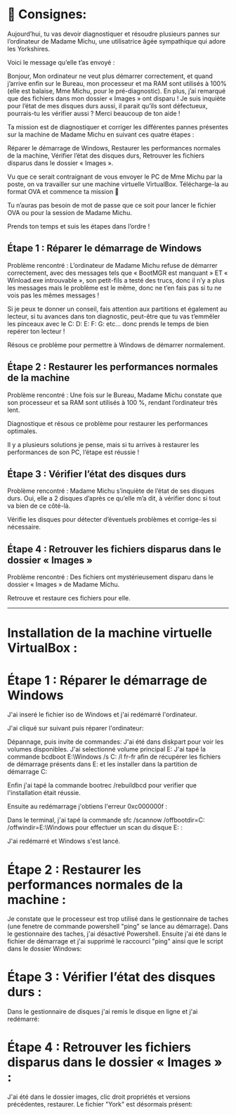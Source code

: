 # 📝 Consignes:

Aujourd’hui, tu vas devoir diagnostiquer et résoudre plusieurs pannes sur l’ordinateur de Madame Michu, une utilisatrice âgée sympathique qui adore les Yorkshires.

Voici le message qu’elle t’as envoyé :

Bonjour, Mon ordinateur ne veut plus démarrer correctement, et quand j’arrive enfin sur le Bureau, mon processeur et ma RAM sont utilisés à 100% (elle est balaise, Mme Michu, pour le pré-diagnostic). En plus, j’ai remarqué que des fichiers dans mon dossier « Images » ont disparu ! Je suis inquiète pour l’état de mes disques durs aussi, il parait qu’ils sont défectueux, pourrais-tu les vérifier aussi ? Merci beaucoup de ton aide !

Ta mission est de diagnostiquer et corriger les différentes pannes présentes sur la machine de Madame Michu en suivant ces quatre étapes :

Réparer le démarrage de Windows,
Restaurer les performances normales de la machine,
Vérifier l’état des disques durs,
Retrouver les fichiers disparus dans le dossier « Images ».

Vu que ce serait contraignant de vous envoyer le PC de Mme Michu par la poste, on va travailler sur une machine virtuelle VirtualBox. Télécharge-la au format OVA et commence ta mission 💪

Tu n’auras pas besoin de mot de passe que ce soit pour lancer le fichier OVA ou pour la session de Madame Michu.

Prends ton temps et suis les étapes dans l’ordre !

## Étape 1 : Réparer le démarrage de Windows
Problème rencontré : L’ordinateur de Madame Michu refuse de démarrer correctement, avec des messages tels que « BootMGR est manquant » ET « Winload.exe introuvable », son petit-fils a testé des trucs, donc il n’y a plus les messages mais le problème est le même, donc ne t’en fais pas si tu ne vois pas les mêmes messages !

Si je peux te donner un conseil, fais attention aux partitions et également au lecteur, si tu avances dans ton diagnostic, peut-être que tu vas t’emmêler les pinceaux avec le C: D: E: F: G: etc… donc prends le temps de bien repérer ton lecteur !

Résous ce problème pour permettre à Windows de démarrer normalement.

## Étape 2 : Restaurer les performances normales de la machine
Problème rencontré : Une fois sur le Bureau, Madame Michu constate que son processeur et sa RAM sont utilisés à 100 %, rendant l’ordinateur très lent.

Diagnostique et résous ce problème pour restaurer les performances optimales.

Il y a plusieurs solutions je pense, mais si tu arrives à restaurer les performances de son PC, l’étape est réussie !

## Étape 3 : Vérifier l’état des disques durs
Problème rencontré : Madame Michu s’inquiète de l’état de ses disques durs. Oui, elle a 2 disques d’après ce qu’elle m’a dit, à vérifier donc si tout va bien de ce côté-là.

Vérifie les disques pour détecter d’éventuels problèmes et corrige-les si nécessaire.

## Étape 4 : Retrouver les fichiers disparus dans le dossier « Images »
Problème rencontré : Des fichiers ont mystérieusement disparu dans le dossier « Images » de Madame Michu.

Retrouve et restaure ces fichiers pour elle.

---

# Installation de la machine virtuelle VirtualBox :

# Étape 1 : Réparer le démarrage de Windows
J'ai inseré le fichier iso de Windows et j'ai redémarré l'ordinateur.


J'ai cliqué sur suivant puis réparer l'ordinateur: 


Dépannage, puis invite de commandes:
J'ai été dans diskpart pour voir les volumes disponibles.
J'ai selectionné volume principal E:
J'ai tapé la commande bcdboot E:\Windows /s C: /l fr-fr afin de récupérer les fichiers de démarrage présents dans E: et les installer dans la partition de démarrage C:

Enfin j'ai tapé la commande bootrec /rebuildbcd pour verifier que l'installation était réussie.

Ensuite au redémarrage j'obtiens l'erreur 0xc000000f :



Dans le terminal, j'ai tapé la commande sfc /scannow /offbootdir=C: /offwindir=E:\Windows pour effectuer un scan du disque E: :


J'ai redémarré et Windows s'est lancé.

# Étape 2 : Restaurer les performances normales de la machine :

Je constate que le processeur est trop utilisé dans le gestionnaire de taches (une fenetre de commande powershell "ping" se lance au démarrage). Dans le gestionnaire des taches, j'ai désactivé Powershell. Ensuite j'ai été dans le fichier de démarrage et j'ai supprimé le raccourci "ping" ainsi que le script dans le dossier Windows:

# Étape 3 : Vérifier l’état des disques durs :
Dans le gestionnaire de disques j'ai remis le disque en ligne et j'ai redémarré:



# Étape 4 : Retrouver les fichiers disparus dans le dossier « Images » :

J'ai été dans le dossier images, clic droit propriétés et versions précédentes, restaurer. Le fichier "York" est désormais présent: 






















